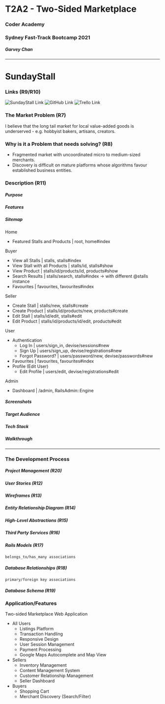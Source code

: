# T2A2 - Two-Sided Marketplace

### Coder Academy
### Sydney Fast-Track Bootcamp 2021

##### Garvey Chan

<hr>

# SundayStall

### Links (R9/R10)

![SundayStall Link](https://sundaystall.herokuapp.com)
![GitHub Link](https://github.com/garveycodes/ca-t2a2-marketplace)
![Trello Link](https://)

### The Market Problem (R7)

I believe that the long tail market for local value-added goods is underserved - e.g. hobbyist bakers, artisans, creators.

### Why is it a Problem that needs solving? (R8)

- Fragmented market with uncoordinated micro to medium-sized merchants.
- Discovery is difficult on mature platforms whose algorithms favour established business entities.

### Description (R11)

##### Purpose


##### Features


##### Sitemap

Home
- Featured Stalls and Products | root, home#index

Buyer
- View all Stalls | stalls, stalls#index
- View Stall with all Products | stalls/id, stalls#show
- View Product | stalls/id/products/id, products#show
- Search Results | stalls/search, stalls#index -> with different @stalls instance
- Favourites | favourites, favourites#index

Seller
- Create Stall | stalls/new, stalls#create
- Create Product | stalls/id/products/new, products#create
- Edit Stall | stalls/id/edit, stalls#edit
- Edit Product | stalls/id/products/id/edit, products#edit

User
- Authentication
  - Log In | users/sign_in, devise/sessions#new
  - Sign Up | users/sign_up, devise/registrations#new
  - Forgot Password? | users/password/new, devise/passwords#new
- Favourites | favourites, favourites#index
- Profile (Edit User)
  - Edit Profile | users/edit, devise/registrations#edit

Admin
- Dashboard | /admin, RailsAdmin::Engine

<!-- - Purchases | purchases, purchases#index -->
<!-- - Merchant Insights -->
<!-- - Messaging -->

##### Screenshots


##### Target Audience


##### Tech Stack


##### Walkthrough

<hr>

### The Development Process

##### Project Management (R20)

##### User Stories (R12)

##### Wireframes (R13)

##### Entity Relationship Diagram (R14)

##### High-Level Abstractions (R15)

##### Third Party Services (R16)

##### Rails Models (R17)
`belongs_to/has_many associations`

##### Database Relationships (R18)
`primary/foreign key associations`

##### Database Schema (R19)



### Application/Features

Two-sided Marketplace Web Application

- All Users
  - Listings Platform
  - Transaction Handling
  - Responsive Design
  - User Session Management
  - Payment Processing
  - Google Maps Autocomplete and Map View
- Sellers
  - Inventory Management
  - Content Management System
  - Customer Relationship Management
  - Seller Dashboard
- Buyers
  - Shopping Cart
  - Merchant Discovery (Search/Filter)
